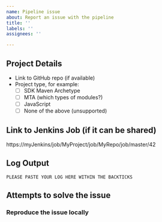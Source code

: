 ```yaml
---
name: Pipeline issue
about: Report an issue with the pipeline
title: ''
labels: ''
assignees: ''

---
```


<!--
Thank you for reporting an issue with the Cloud SDK Pipeline. Please take the time to fill out the information in this template which is necessary to find out what went wrong. Be sure to remove **any confidential** information before publishing the issue on the internet.
-->

## Project Details

<!--
Please provide as much information about your project as possible.
If you cannot share your project for confidentiality reasons, please consider providing a minimal working example https://en.wikipedia.org/w/index.php?title=Minimal_working_example&oldid=893866607
-->

* Link to GitHub repo (if available)
* Project type, for example:
    * [ ] SDK Maven Archetype
    * [ ] MTA (which types of modules?)
    * [ ] JavaScript
    * [ ] None of the above (unsupported)

## Link to Jenkins Job (if it can be shared)

<!--
It really helps to look into the Jenkins job, so if anonymous access is possible, please provide the link.
-->

https://myJenkins/job/MyProject/job/MyRepo/job/master/42

## Log Output

<!--
Please provide the relevant Jenkins log output below. Be sure to check above and below the actual error for helpful information. Be sure to redact confidential information before posting.
-->

```
PLEASE PASTE YOUR LOG HERE WITHIN THE BACKTICKS
```

## Attempts to solve the issue

<!--
Please describe what you know about the issue and what you tried to solve it.
-->

### Reproduce the issue locally

<!--
In case a maven/npm command or similar failed:

* Does it work on your local machine?
* Is the error message the same?

Please provide the steps to reproduce the issue, for example like this:

* Step 1: Type `mvn clean install` in the project's root directory
* Step 2: Something else
* Step 3: ...
-->
